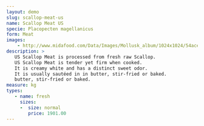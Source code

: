 ```yaml
---
layout: demo
slug: scallop-meat-us
name: Scallop Meat US
specie: Placopecten magellanicus
form: Meat
images:
    - http://www.midafood.com/Data/Images/Mollusk_album/1024x1024/54ace0ffd0b7f574.jpg
description: >
   US Scallop Meat is processed from fresh raw Scallop.
   US Scallop Meat is tender yet firm when cooked.
   It is creamy white and has a distinct sweet odor.
   It is usually sautéed in in butter, stir-fried or baked.
   butter, stir-fried or baked.
measure: kg
types:
   - name: fresh
     sizes:
     -  size: normal
        price: 1901.00
---
```

